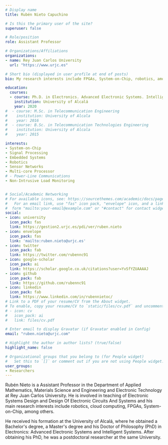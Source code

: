 ```yaml
---
# Display name
title: Rubén Nieto Capuchino

# Is this the primary user of the site?
superuser: false

# Role/position
role: Assistant Professor

# Organizations/Affiliations
organizations:
- name: Rey Juan Carlos University
  url: "https://www.urjc.es"

# Short bio (displayed in user profile at end of posts)
bio: My research interests include FPGAs, System-on-Chip, robotics, among others.

education:
  courses:
  - course: Ph.D. in Electronics. Advanced Electronic Systems. Intelligent Systems
    institution: University of Alcalá
    year: 2020
#  - course: M.Sc. in Telecommunication Engineering
#    institution: University of Alcala
#    year: 2016
#  - course: B.Sc. in Telecommunication Technologies Engineering
#    institution: University of Alcala
#    year: 2015

interests:
- System-on-Chip
- Signal Processing
- Embedded Systems
- Robotics
- Sensor Networks
- Multi-core Processor
# - Power-Line Communications
- Non-Intrusive Load Monitoring


# Social/Academic Networking
# For available icons, see: https://sourcethemes.com/academic/docs/page-builder/#icons
#   For an email link, use "fas" icon pack, "envelope" icon, and a link in the
#  form "mailto:your-email@example.com" or "#contact" for contact widget.
social:
- icon: university
  icon_pack: fas
  link: https://gestion2.urjc.es/pdi/ver/ruben.nieto
- icon: envelope
  icon_pack: fas
  link: 'mailto:ruben.nieto@urjc.es'
- icon: twitter
  icon_pack: fab
  link: https://twitter.com/rubennc91
- icon: google-scholar
  icon_pack: ai
  link: https://scholar.google.co.uk/citations?user=YvSfYZUAAAAJ
- icon: github
  icon_pack: fab
  link: https://github.com/rubennc91
- icon: linkedin
  icon_pack: fab
  link: https://www.linkedin.com/in/rubennietoc/
# Link to a PDF of your resume/CV from the About widget.
# To enable, copy your resume/CV to `static/files/cv.pdf` and uncomment the lines below.
# - icon: cv
#   icon_pack: ai
#   link: files/cv.pdf

# Enter email to display Gravatar (if Gravatar enabled in Config)
email: "ruben.nieto@urjc.com"

# Highlight the author in author lists? (true/false)
highlight_name: false

# Organizational groups that you belong to (for People widget)
#   Set this to `[]` or comment out if you are not using People widget.
user_groups:
- Researchers
---
```

Rubén Nieto is a Assistant Professor in the Department of Applied Mathematics, Materials Science and Engineering and Electronic Technology at Rey Juan Carlos University. He is involved in teaching of Electronic Systems Design and Design Of Electronic Circuits And Systems and his main research interests include robotics, cloud computing, FPGAs, System-on-Chip, among others.

He received his formation at the University of Alcalá, where he obtained a Bachelor's degree, a Master's degree and his Doctor of Philosophy (PhD) in Electronics: Advanced Electronic Systems and Intelligent Systems. After obtaining his PhD, he was a postdoctoral researcher at the same University. 
